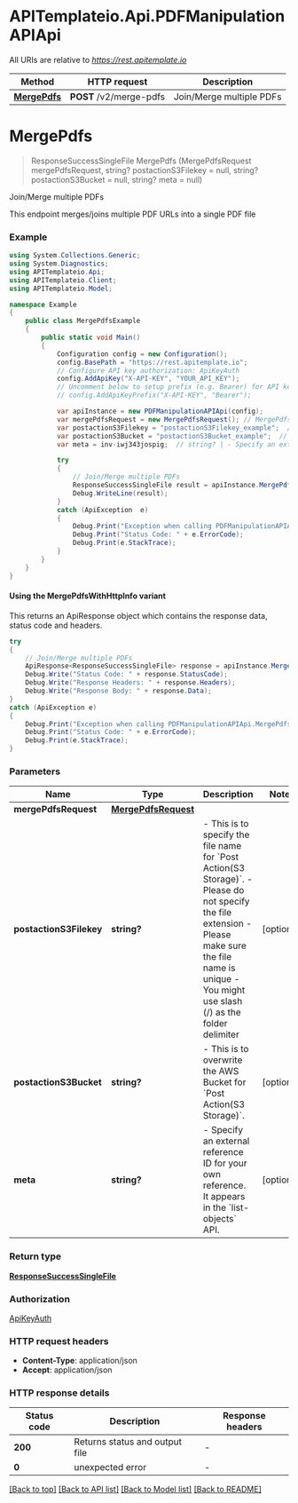 # APITemplateio.Api.PDFManipulationAPIApi

All URIs are relative to *https://rest.apitemplate.io*

| Method | HTTP request | Description |
|--------|--------------|-------------|
| [**MergePdfs**](PDFManipulationAPIApi.md#mergepdfs) | **POST** /v2/merge-pdfs | Join/Merge multiple PDFs |

<a id="mergepdfs"></a>
# **MergePdfs**
> ResponseSuccessSingleFile MergePdfs (MergePdfsRequest mergePdfsRequest, string? postactionS3Filekey = null, string? postactionS3Bucket = null, string? meta = null)

Join/Merge multiple PDFs

This endpoint merges/joins multiple PDF URLs into a single PDF file

### Example
```csharp
using System.Collections.Generic;
using System.Diagnostics;
using APITemplateio.Api;
using APITemplateio.Client;
using APITemplateio.Model;

namespace Example
{
    public class MergePdfsExample
    {
        public static void Main()
        {
            Configuration config = new Configuration();
            config.BasePath = "https://rest.apitemplate.io";
            // Configure API key authorization: ApiKeyAuth
            config.AddApiKey("X-API-KEY", "YOUR_API_KEY");
            // Uncomment below to setup prefix (e.g. Bearer) for API key, if needed
            // config.AddApiKeyPrefix("X-API-KEY", "Bearer");

            var apiInstance = new PDFManipulationAPIApi(config);
            var mergePdfsRequest = new MergePdfsRequest(); // MergePdfsRequest | 
            var postactionS3Filekey = "postactionS3Filekey_example";  // string? | - This is to specify the file name for `Post Action(S3 Storage)`. - Please do not specify the file extension - Please make sure the file name is unique - You might use slash (/) as the folder delimiter  (optional) 
            var postactionS3Bucket = "postactionS3Bucket_example";  // string? | - This is to overwrite the AWS Bucket for `Post Action(S3 Storage)`.  (optional) 
            var meta = inv-iwj343jospig;  // string? | - Specify an external reference ID for your own reference. It appears in the `list-objects` API.  (optional) 

            try
            {
                // Join/Merge multiple PDFs
                ResponseSuccessSingleFile result = apiInstance.MergePdfs(mergePdfsRequest, postactionS3Filekey, postactionS3Bucket, meta);
                Debug.WriteLine(result);
            }
            catch (ApiException  e)
            {
                Debug.Print("Exception when calling PDFManipulationAPIApi.MergePdfs: " + e.Message);
                Debug.Print("Status Code: " + e.ErrorCode);
                Debug.Print(e.StackTrace);
            }
        }
    }
}
```

#### Using the MergePdfsWithHttpInfo variant
This returns an ApiResponse object which contains the response data, status code and headers.

```csharp
try
{
    // Join/Merge multiple PDFs
    ApiResponse<ResponseSuccessSingleFile> response = apiInstance.MergePdfsWithHttpInfo(mergePdfsRequest, postactionS3Filekey, postactionS3Bucket, meta);
    Debug.Write("Status Code: " + response.StatusCode);
    Debug.Write("Response Headers: " + response.Headers);
    Debug.Write("Response Body: " + response.Data);
}
catch (ApiException e)
{
    Debug.Print("Exception when calling PDFManipulationAPIApi.MergePdfsWithHttpInfo: " + e.Message);
    Debug.Print("Status Code: " + e.ErrorCode);
    Debug.Print(e.StackTrace);
}
```

### Parameters

| Name | Type | Description | Notes |
|------|------|-------------|-------|
| **mergePdfsRequest** | [**MergePdfsRequest**](MergePdfsRequest.md) |  |  |
| **postactionS3Filekey** | **string?** | - This is to specify the file name for &#x60;Post Action(S3 Storage)&#x60;. - Please do not specify the file extension - Please make sure the file name is unique - You might use slash (/) as the folder delimiter  | [optional]  |
| **postactionS3Bucket** | **string?** | - This is to overwrite the AWS Bucket for &#x60;Post Action(S3 Storage)&#x60;.  | [optional]  |
| **meta** | **string?** | - Specify an external reference ID for your own reference. It appears in the &#x60;list-objects&#x60; API.  | [optional]  |

### Return type

[**ResponseSuccessSingleFile**](ResponseSuccessSingleFile.md)

### Authorization

[ApiKeyAuth](../README.md#ApiKeyAuth)

### HTTP request headers

 - **Content-Type**: application/json
 - **Accept**: application/json


### HTTP response details
| Status code | Description | Response headers |
|-------------|-------------|------------------|
| **200** | Returns status and output file |  -  |
| **0** | unexpected error |  -  |

[[Back to top]](#) [[Back to API list]](../README.md#documentation-for-api-endpoints) [[Back to Model list]](../README.md#documentation-for-models) [[Back to README]](../README.md)


